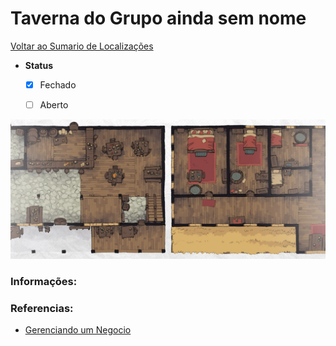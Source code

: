 # Taverna do Grupo ainda sem nome
[Voltar ao Sumario de Localizações](./locations-index.md)

* **Status**
    *   [X] Fechado
    *   [ ] Aberto


![Taverna do Grupo](../images/maps/TavernaDoGrupo.jpg)

### Informações:

### Referencias:
 * [Gerenciando um Negocio](../../docs/business-index.md)
